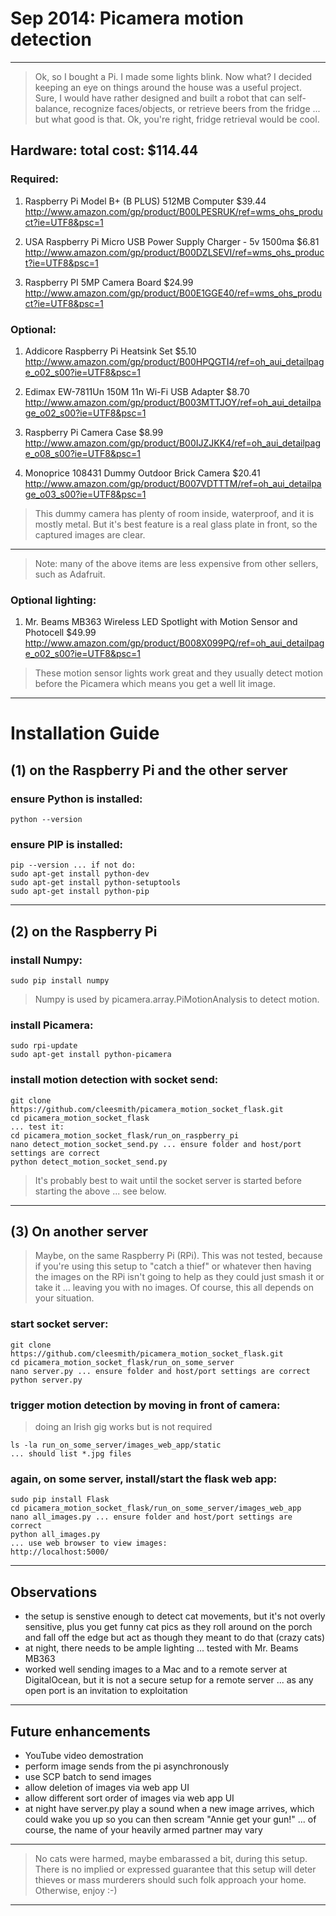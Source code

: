# Sep 2014: Picamera motion detection

***

> Ok, so I bought a Pi.  I made some lights blink.  Now what?
I decided keeping an eye on things around the house was a useful project.
Sure, I would have rather designed and built a robot that can self-balance,
recognize faces/objects, or retrieve beers from the fridge ... but what 
good is that. Ok, you're right, fridge retrieval would be cool.

## Hardware: total cost: $114.44

### Required:
1. Raspberry Pi Model B+ (B PLUS) 512MB Computer  $39.44
http://www.amazon.com/gp/product/B00LPESRUK/ref=wms_ohs_product?ie=UTF8&psc=1

2. USA Raspberry Pi Micro USB Power Supply Charger - 5v 1500ma  $6.81
http://www.amazon.com/gp/product/B00DZLSEVI/ref=wms_ohs_product?ie=UTF8&psc=1

3. Raspberry PI 5MP Camera Board  $24.99
http://www.amazon.com/gp/product/B00E1GGE40/ref=wms_ohs_product?ie=UTF8&psc=1

### Optional:
1. Addicore Raspberry Pi Heatsink Set $5.10
http://www.amazon.com/gp/product/B00HPQGTI4/ref=oh_aui_detailpage_o02_s00?ie=UTF8&psc=1

2. Edimax EW-7811Un 150M 11n Wi-Fi USB Adapter  $8.70
http://www.amazon.com/gp/product/B003MTTJOY/ref=oh_aui_detailpage_o02_s00?ie=UTF8&psc=1

3. Raspberry Pi Camera Case  $8.99
http://www.amazon.com/gp/product/B00IJZJKK4/ref=oh_aui_detailpage_o08_s00?ie=UTF8&psc=1

4. Monoprice 108431 Dummy Outdoor Brick Camera  $20.41
http://www.amazon.com/gp/product/B007VDTTTM/ref=oh_aui_detailpage_o03_s00?ie=UTF8&psc=1

> This dummy camera has plenty of room inside, waterproof, and it is mostly metal. But 
it's best feature is a real glass plate in front, so the captured images are clear.

***

> Note: many of the above items are less expensive from other sellers, such as Adafruit.

### Optional lighting:
1. Mr. Beams MB363 Wireless LED Spotlight with Motion Sensor and Photocell  $49.99
http://www.amazon.com/gp/product/B008X099PQ/ref=oh_aui_detailpage_o02_s00?ie=UTF8&psc=1

> These motion sensor lights work great and they usually detect motion before the Picamera
which means you get a well lit image.

***

# Installation Guide

## (1) on the Raspberry Pi and the other server

### ensure Python is installed:
```
python --version
```

### ensure PIP is installed:
```
pip --version ... if not do:
sudo apt-get install python-dev
sudo apt-get install python-setuptools
sudo apt-get install python-pip
```

***

## (2) on the Raspberry Pi

### install Numpy:
```
sudo pip install numpy
```
> Numpy is used by picamera.array.PiMotionAnalysis to detect motion.

### install Picamera:
```
sudo rpi-update
sudo apt-get install python-picamera
```

### install motion detection with socket send:
```
git clone https://github.com/cleesmith/picamera_motion_socket_flask.git
cd picamera_motion_socket_flask
... test it:
cd picamera_motion_socket_flask/run_on_raspberry_pi
nano detect_motion_socket_send.py ... ensure folder and host/port settings are correct
python detect_motion_socket_send.py
```
> It's probably best to wait until the socket server is started before starting
the above ... see below.

***

## (3) On another server
> Maybe, on the same Raspberry Pi (RPi). This was not tested, because if you're using
this setup to "catch a thief" or whatever then having the images on the RPi isn't 
going to help as they could just smash it or take it ... leaving you with no images.
Of course, this all depends on your situation.

### start socket server:
```
git clone https://github.com/cleesmith/picamera_motion_socket_flask.git
cd picamera_motion_socket_flask/run_on_some_server
nano server.py ... ensure folder and host/port settings are correct
python server.py
```

### trigger motion detection by moving in front of camera:

> doing an Irish gig works but is not required

```
ls -la run_on_some_server/images_web_app/static
... should list *.jpg files
```

### again, on some server, install/start the flask web app:
```
sudo pip install Flask
cd picamera_motion_socket_flask/run_on_some_server/images_web_app
nano all_images.py ... ensure folder and host/port settings are correct
python all_images.py
... use web browser to view images:
http://localhost:5000/
```

***

## Observations
* the setup is senstive enough to detect cat movements, but it's not overly sensitive,
plus you get funny cat pics as they roll around on the porch and fall off the edge but
act as though they meant to do that (crazy cats)
* at night, there needs to be ample lighting ... tested with Mr. Beams MB363
* worked well sending images to a Mac and to a remote server at DigitalOcean, but
it is not a secure setup for a remote server ... as any open port is an invitation
to exploitation

***

## Future enhancements
* YouTube video demostration
* perform image sends from the pi asynchronously
* use SCP batch to send images
* allow deletion of images via web app UI
* allow different sort order of images via web app UI
* at night have server.py play a sound when a new image arrives, which could 
wake you up so you can then scream "Annie get your gun!" ... of course, the
name of your heavily armed partner may vary

***

> No cats were harmed, maybe embarassed a bit, during this setup.  There is no 
implied or expressed guarantee that this setup will deter thieves or mass murderers 
should such folk approach your home.
Otherwise, enjoy :-)

***
